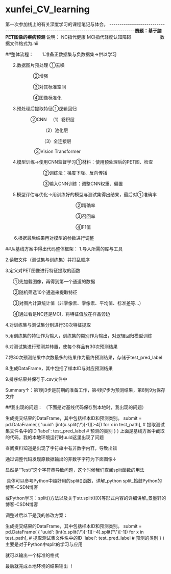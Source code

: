 # xunfei_CV_learning
第一次参加线上的有关深度学习的课程笔记与体会。
------------------------------------------------------------------------------------------​
**赛题：基于脑PET图像的疾病预测**
说明： NC指代健康    MCI指代轻度认知障碍                      
数据文件格式为.nii

##整体流程：
      1.准备正数据集与负数据集→供以学习

      2.数据图片预处理 ①去噪

                      ②增强

                      ③对其标准空间

                      ④图像标准化

      3.预处理后提取特征①逻辑回归

                       ②CNN   （1）卷积层

                              （2）池化层

                              （3）全连接层

                       ③Vision Transformer

      4.模型训练→使用CNN监督学习①材料：使用预处理后的PET图、检查

                              ②训练法：梯度下降、反向传播

                              ③输入CNN训练：调整CNN权重、偏置

      5.模型评估与优化→用训练好的模型与测试集得出结果，最后对①准确率

                                                        ②精确率

                                                        ③召回率     

                                                        ④F1值

       6.根据最后结果再对模型的参数进行调整

##从基线方案中得出代码整体框架：
1.导入所需的库与工具

2.读取文件（测试集与训练集）并打乱顺序

3.定义对PET图像进行特征提取的函数

      ①先加载图像，再得到第一个通道的数据

      ②随机筛选10个通道来提取特征

      ③对图片计算统计值（非零像素、零像素、平均值、标准差等…）

      ④通过看是NC还是MCI，将特征值放在样品旁边

4.对训练集与测试集分别进行30次特征提取

5.用训练集的特征作为输入，训练集的类别作为输出，对逻辑回归模型训练

6.对测试集进行预测并转置，使每个样品有30次预测结果

7.将30次预测结果中次数最多的结果作为最终预测结果，存储于test_pred_label

8.生成DataFrame，其中包括了样本ID与对应预测结果

9.排序结果并保存于.csv文件中

Summary↑：第1到3步是前期的准备工作，第4到7步为预测结果，第8到9为保存文件

##我出现的问题：
（下面是对基线代码保存到本地时，我出现的问题）

生成提交结果的DataFrame，其中包括样本ID和预测类别。
submit = pd.DataFrame(
    {
        'uuid': [int(x.split('/')[-1][:-4]) for x in test_path],  # 提取测试集文件名中的ID
        'label': test_pred_label                                  # 预测的类别
    }
)
上面是基线方案中截取的代码，我的本地环境运行时uuid这里出现了问题



查阅资料知道是出现了字符串中有非数字内容，导致出错

通过调整代码发现原数据输出的非数字字符为下面图像↓



显然是“Test\”这个字符串导致问题，这个时候我们查阅split函数的用法 

 具体可以参考Python中超好用的split()函数，详解_python split_捣鼓Python的博客-CSDN博客

或Python学习：split()方法以及关于str.split()[0]等形式内容的详细讲解_景墨轩的博客-CSDN博客

调整过后以下是我的修改方案：

生成提交结果的DataFrame，其中包括样本ID和预测类别。
submit = pd.DataFrame(
    {
        'uuid': [int(x.split('/')[-1][:-4].split("\\")[-1]) for x in test_path],  # 提取测试集文件名中的ID
        'label': test_pred_label  # 预测的类别
    }
)
主要是对于Python中split的学习与应用

就可以输出一个标准的格式

最后就完成本地环境的结果输出 ！

​
